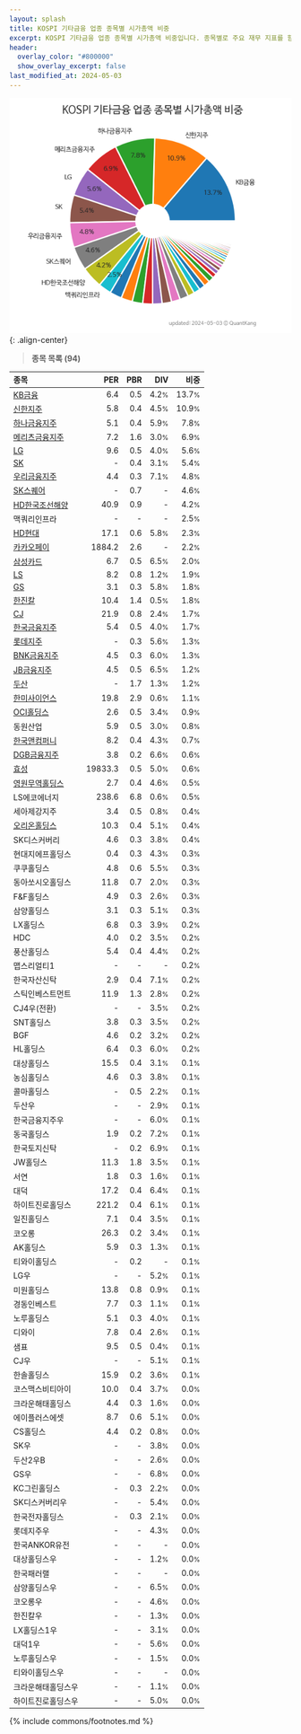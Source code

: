 ```yaml
---
layout: splash
title: KOSPI 기타금융 업종 종목별 시가총액 비중
excerpt: KOSPI 기타금융 업종 종목별 시가총액 비중입니다. 종목별로 주요 재무 지표를 함께 표시합니다.
header:
  overlay_color: "#800000"
  show_overlay_excerpt: false
last_modified_at: 2024-05-03
---
```



![KOSPI 기타금융 업종 종목별 시가총액 비중](/stats/sector/images/kospi_업종_기타금융_종목.png){: .align-center}


> **종목 목록 (94)**<a id="list"></a>

| **종목** | **PER** | **PBR** | **DIV** | **비중** |
| :------- | ------: | ------: | ------: | -------: |
| [KB금융](/105560/) | 6.4 | 0.5 | 4.2<small>%</small> | 13.7<small>%</small> |
| [신한지주](/055550/) | 5.8 | 0.4 | 4.5<small>%</small> | 10.9<small>%</small> |
| [하나금융지주](/086790/) | 5.1 | 0.4 | 5.9<small>%</small> | 7.8<small>%</small> |
| [메리츠금융지주](/138040/) | 7.2 | 1.6 | 3.0<small>%</small> | 6.9<small>%</small> |
| [LG](/003550/) | 9.6 | 0.5 | 4.0<small>%</small> | 5.6<small>%</small> |
| [SK](/034730/) | - | 0.4 | 3.1<small>%</small> | 5.4<small>%</small> |
| [우리금융지주](/316140/) | 4.4 | 0.3 | 7.1<small>%</small> | 4.8<small>%</small> |
| [SK스퀘어](/402340/) | - | 0.7 | - | 4.6<small>%</small> |
| [HD한국조선해양](/009540/) | 40.9 | 0.9 | - | 4.2<small>%</small> |
| 맥쿼리인프라 | - | - | - | 2.5<small>%</small> |
| [HD현대](/267250/) | 17.1 | 0.6 | 5.8<small>%</small> | 2.3<small>%</small> |
| [카카오페이](/377300/) | 1884.2 | 2.6 | - | 2.2<small>%</small> |
| [삼성카드](/029780/) | 6.7 | 0.5 | 6.5<small>%</small> | 2.0<small>%</small> |
| [LS](/006260/) | 8.2 | 0.8 | 1.2<small>%</small> | 1.9<small>%</small> |
| [GS](/078930/) | 3.1 | 0.3 | 5.8<small>%</small> | 1.8<small>%</small> |
| [한진칼](/180640/) | 10.4 | 1.4 | 0.5<small>%</small> | 1.8<small>%</small> |
| [CJ](/001040/) | 21.9 | 0.8 | 2.4<small>%</small> | 1.7<small>%</small> |
| [한국금융지주](/071050/) | 5.4 | 0.5 | 4.0<small>%</small> | 1.7<small>%</small> |
| [롯데지주](/004990/) | - | 0.3 | 5.6<small>%</small> | 1.3<small>%</small> |
| [BNK금융지주](/138930/) | 4.5 | 0.3 | 6.0<small>%</small> | 1.3<small>%</small> |
| [JB금융지주](/175330/) | 4.5 | 0.5 | 6.5<small>%</small> | 1.2<small>%</small> |
| [두산](/000150/) | - | 1.7 | 1.3<small>%</small> | 1.2<small>%</small> |
| [한미사이언스](/008930/) | 19.8 | 2.9 | 0.6<small>%</small> | 1.1<small>%</small> |
| [OCI홀딩스](/010060/) | 2.6 | 0.5 | 3.4<small>%</small> | 0.9<small>%</small> |
| 동원산업 | 5.9 | 0.5 | 3.0<small>%</small> | 0.8<small>%</small> |
| [한국앤컴퍼니](/000240/) | 8.2 | 0.4 | 4.3<small>%</small> | 0.7<small>%</small> |
| [DGB금융지주](/139130/) | 3.8 | 0.2 | 6.6<small>%</small> | 0.6<small>%</small> |
| [효성](/004800/) | 19833.3 | 0.5 | 5.0<small>%</small> | 0.6<small>%</small> |
| [영원무역홀딩스](/009970/) | 2.7 | 0.4 | 4.6<small>%</small> | 0.5<small>%</small> |
| LS에코에너지 | 238.6 | 6.8 | 0.6<small>%</small> | 0.5<small>%</small> |
| 세아제강지주 | 3.4 | 0.5 | 0.8<small>%</small> | 0.4<small>%</small> |
| [오리온홀딩스](/001800/) | 10.3 | 0.4 | 5.1<small>%</small> | 0.4<small>%</small> |
| SK디스커버리 | 4.6 | 0.3 | 3.8<small>%</small> | 0.4<small>%</small> |
| 현대지에프홀딩스 | 0.4 | 0.3 | 4.3<small>%</small> | 0.3<small>%</small> |
| 쿠쿠홀딩스 | 4.8 | 0.6 | 5.5<small>%</small> | 0.3<small>%</small> |
| 동아쏘시오홀딩스 | 11.8 | 0.7 | 2.0<small>%</small> | 0.3<small>%</small> |
| F&F홀딩스 | 4.9 | 0.3 | 2.6<small>%</small> | 0.3<small>%</small> |
| 삼양홀딩스 | 3.1 | 0.3 | 5.1<small>%</small> | 0.3<small>%</small> |
| LX홀딩스 | 6.8 | 0.3 | 3.9<small>%</small> | 0.2<small>%</small> |
| HDC | 4.0 | 0.2 | 3.5<small>%</small> | 0.2<small>%</small> |
| 풍산홀딩스 | 5.4 | 0.4 | 4.4<small>%</small> | 0.2<small>%</small> |
| 맵스리얼티1 | - | - | - | 0.2<small>%</small> |
| 한국자산신탁 | 2.9 | 0.4 | 7.1<small>%</small> | 0.2<small>%</small> |
| 스틱인베스트먼트 | 11.9 | 1.3 | 2.8<small>%</small> | 0.2<small>%</small> |
| CJ4우(전환) | - | - | 3.5<small>%</small> | 0.2<small>%</small> |
| SNT홀딩스 | 3.8 | 0.3 | 3.5<small>%</small> | 0.2<small>%</small> |
| BGF | 4.6 | 0.2 | 3.2<small>%</small> | 0.2<small>%</small> |
| HL홀딩스 | 6.4 | 0.3 | 6.0<small>%</small> | 0.2<small>%</small> |
| 대상홀딩스 | 15.5 | 0.4 | 3.1<small>%</small> | 0.1<small>%</small> |
| 농심홀딩스 | 4.6 | 0.3 | 3.8<small>%</small> | 0.1<small>%</small> |
| 콜마홀딩스 | - | 0.5 | 2.2<small>%</small> | 0.1<small>%</small> |
| 두산우 | - | - | 2.9<small>%</small> | 0.1<small>%</small> |
| 한국금융지주우 | - | - | 6.0<small>%</small> | 0.1<small>%</small> |
| 동국홀딩스 | 1.9 | 0.2 | 7.2<small>%</small> | 0.1<small>%</small> |
| 한국토지신탁 | - | 0.2 | 6.9<small>%</small> | 0.1<small>%</small> |
| JW홀딩스 | 11.3 | 1.8 | 3.5<small>%</small> | 0.1<small>%</small> |
| 서연 | 1.8 | 0.3 | 1.6<small>%</small> | 0.1<small>%</small> |
| 대덕 | 17.2 | 0.4 | 6.4<small>%</small> | 0.1<small>%</small> |
| 하이트진로홀딩스 | 221.2 | 0.4 | 6.1<small>%</small> | 0.1<small>%</small> |
| 일진홀딩스 | 7.1 | 0.4 | 3.5<small>%</small> | 0.1<small>%</small> |
| 코오롱 | 26.3 | 0.2 | 3.4<small>%</small> | 0.1<small>%</small> |
| AK홀딩스 | 5.9 | 0.3 | 1.3<small>%</small> | 0.1<small>%</small> |
| 티와이홀딩스 | - | 0.2 | - | 0.1<small>%</small> |
| LG우 | - | - | 5.2<small>%</small> | 0.1<small>%</small> |
| 미원홀딩스 | 13.8 | 0.8 | 0.9<small>%</small> | 0.1<small>%</small> |
| 경동인베스트 | 7.7 | 0.3 | 1.1<small>%</small> | 0.1<small>%</small> |
| 노루홀딩스 | 5.1 | 0.3 | 4.0<small>%</small> | 0.1<small>%</small> |
| 디와이 | 7.8 | 0.4 | 2.6<small>%</small> | 0.1<small>%</small> |
| 샘표 | 9.5 | 0.5 | 0.4<small>%</small> | 0.1<small>%</small> |
| CJ우 | - | - | 5.1<small>%</small> | 0.1<small>%</small> |
| 한솔홀딩스 | 15.9 | 0.2 | 3.6<small>%</small> | 0.1<small>%</small> |
| 코스맥스비티아이 | 10.0 | 0.4 | 3.7<small>%</small> | 0.0<small>%</small> |
| 크라운해태홀딩스 | 4.4 | 0.3 | 1.6<small>%</small> | 0.0<small>%</small> |
| 에이플러스에셋 | 8.7 | 0.6 | 5.1<small>%</small> | 0.0<small>%</small> |
| CS홀딩스 | 4.4 | 0.2 | 0.8<small>%</small> | 0.0<small>%</small> |
| SK우 | - | - | 3.8<small>%</small> | 0.0<small>%</small> |
| 두산2우B | - | - | 2.6<small>%</small> | 0.0<small>%</small> |
| GS우 | - | - | 6.8<small>%</small> | 0.0<small>%</small> |
| KC그린홀딩스 | - | 0.3 | 2.2<small>%</small> | 0.0<small>%</small> |
| SK디스커버리우 | - | - | 5.4<small>%</small> | 0.0<small>%</small> |
| 한국전자홀딩스 | - | 0.3 | 2.1<small>%</small> | 0.0<small>%</small> |
| 롯데지주우 | - | - | 4.3<small>%</small> | 0.0<small>%</small> |
| 한국ANKOR유전 | - | - | - | 0.0<small>%</small> |
| 대상홀딩스우 | - | - | 1.2<small>%</small> | 0.0<small>%</small> |
| 한국패러랠 | - | - | - | 0.0<small>%</small> |
| 삼양홀딩스우 | - | - | 6.5<small>%</small> | 0.0<small>%</small> |
| 코오롱우 | - | - | 4.6<small>%</small> | 0.0<small>%</small> |
| 한진칼우 | - | - | 1.3<small>%</small> | 0.0<small>%</small> |
| LX홀딩스1우 | - | - | 3.1<small>%</small> | 0.0<small>%</small> |
| 대덕1우 | - | - | 5.6<small>%</small> | 0.0<small>%</small> |
| 노루홀딩스우 | - | - | 1.5<small>%</small> | 0.0<small>%</small> |
| 티와이홀딩스우 | - | - | - | 0.0<small>%</small> |
| 크라운해태홀딩스우 | - | - | 1.1<small>%</small> | 0.0<small>%</small> |
| 하이트진로홀딩스우 | - | - | 5.0<small>%</small> | 0.0<small>%</small> |

{% include commons/footnotes.md %}